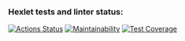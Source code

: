 ### Hexlet tests and linter status:
[![Actions Status](https://github.com/svyatoslavxq/frontend-project-lvl2/workflows/hexlet-check/badge.svg)](https://github.com/svyatoslavxq/frontend-project-lvl2/actions)
[![Maintainability](https://api.codeclimate.com/v1/badges/144a49fede27ca8f5c42/maintainability)](https://codeclimate.com/github/svyatoslavxq/frontend-project-lvl2/maintainability)
[![Test Coverage](https://api.codeclimate.com/v1/badges/144a49fede27ca8f5c42/test_coverage)](https://codeclimate.com/github/svyatoslavxq/frontend-project-lvl2/test_coverage)
